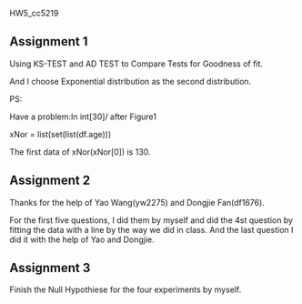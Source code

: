 HW5_cc5219

## Assignment 1

Using KS-TEST and AD TEST to Compare Tests for Goodness of fit.

And I choose Exponential distribution as the second distribution.

PS:

Have a problem:In int[30]/ after Figure1 

xNor = list(set(list(df.age))) 

The first data of xNor(xNor[0]) is 130.
 
 
## Assignment 2

Thanks for the help of Yao Wang(yw2275)  and Dongjie Fan(df1676).

For the first five questions, I did them by myself and did the 4st question by fitting the data with a line by the way we did in class.
And the last question I did it with the help of Yao and Dongjie.

## Assignment 3

Finish the Null Hypothiese for the four experiments by myself.
